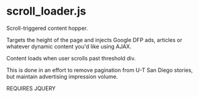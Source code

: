# scroll_loader.js

Scroll-triggered content hopper.

Targets the height of the page and injects Google DFP ads, articles or whatever dynamic content you'd like using AJAX.

Content loads when user scrolls past threshold div.

This is done in an effort to remove pagination from U-T San Diego stories, but maintain advertising impression volume.

REQUIRES JQUERY
